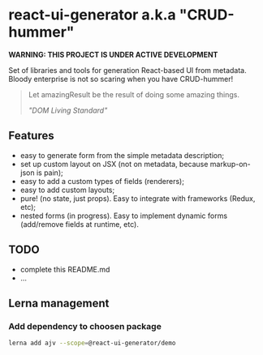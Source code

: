 # react-ui-generator a.k.a "CRUD-hummer"

**WARNING: THIS PROJECT IS UNDER ACTIVE DEVELOPMENT**

Set of libraries and tools for generation React-based UI from metadata.
Bloody enterprise is not so scaring when you have CRUD-hummer!

<blockquote>
<p>Let amazingResult be the result of doing some amazing things. </p>
<i>"DOM Living Standard"</i>
</blockquote>


## Features

- easy to generate form from the simple metadata description;
- set up custom layout on JSX (not on metadata, because markup-on-json is pain);
- easy to add a custom types of fields (renderers);
- easy to add custom layouts;
- pure! (no state, just props). Easy to integrate with frameworks (Redux, etc);
- nested forms (in progress). Easy to implement dynamic forms (add/remove fields at runtime, etc).

## TODO

- complete this README.md
- ...

## Lerna management

### Add dependency to choosen package

```sh
lerna add ajv --scope=@react-ui-generator/demo
```